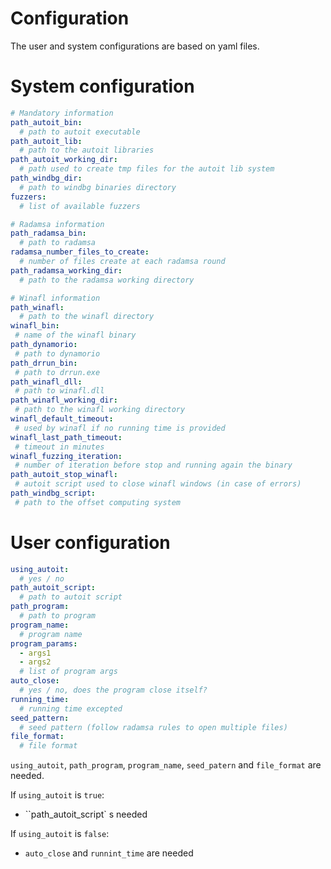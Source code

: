 Configuration
=====================================

The user and system configurations are based on yaml files.

System configuration
=====================

```yaml
# Mandatory information
path_autoit_bin:
  # path to autoit executable
path_autoit_lib:
  # path to the autoit libraries
path_autoit_working_dir:
  # path used to create tmp files for the autoit lib system
path_windbg_dir:
  # path to windbg binaries directory
fuzzers:
  # list of available fuzzers

# Radamsa information
path_radamsa_bin:
  # path to radamsa
radamsa_number_files_to_create:
  # number of files create at each radamsa round
path_radamsa_working_dir:
  # path to the radamsa working directory

# Winafl information
path_winafl:
  # path to the winafl directory
winafl_bin:
 # name of the winafl binary
path_dynamorio:
 # path to dynamorio
path_drrun_bin:
 # path to drrun.exe
path_winafl_dll:
 # path to winafl.dll
path_winafl_working_dir:
 # path to the winafl working directory
winafl_default_timeout:
 # used by winafl if no running time is provided
winafl_last_path_timeout:
 # timeout in minutes
winafl_fuzzing_iteration:
 # number of iteration before stop and running again the binary
path_autoit_stop_winafl:
 # autoit script used to close winafl windows (in case of errors)
path_windbg_script:
 # path to the offset computing system
```

User configuration
==================

```yaml
using_autoit:
  # yes / no
path_autoit_script:
  # path to autoit script
path_program: 
  # path to program  
program_name:
  # program name 
program_params:
  - args1
  - args2
  # list of program args
auto_close:
  # yes / no, does the program close itself?
running_time:
  # running time excepted
seed_pattern:
  # seed pattern (follow radamsa rules to open multiple files)
file_format:
  # file format
```

`using_autoit`, `path_program`, `program_name`, `seed_patern` and `file_format` are needed.

If `using_autoit` is `true`:
- ``path_autoit_script` s needed

If `using_autoit` is `false`:
-  `auto_close` and `runnint_time` are needed


